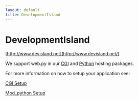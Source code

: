 ```yaml
---
layout: default
title: DevelopmentIsland
---
```


# DevelopmentIsland

[http://www.devisland.net](http://www.devisland.net/)

We support web.py in our [CGI](http://www.devisland.net/packages/cgidetails.shtml) and [Python](http://www.devisland.net/packages/pythondetails.shtml) hosting packages.

For more information on how to setup your application see:

[CGI Setup](http://www.devisland.net/help/webpycgi.shtml)

[Mod_python Setup](http://www.devisland.net/help/webpy.shtml)

